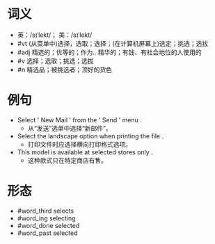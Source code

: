 # 词义
- 英：/sɪˈlekt/； 美：/sɪˈlekt/
- #vt (从菜单中)选择，选取；选择；(在计算机屏幕上)选定；挑选；选拔
- #adj 精选的；优等的；作为…精华的；有钱、有社会地位的人使用的
- #v 选择；选取；挑选；选拔
- #n 精选品；被挑选者；顶好的货色
# 例句
- Select ' New Mail ' from the ' Send ' menu .
	- 从“发送”选单中选择“新邮件”。
- Select the landscape option when printing the file .
	- 打印文件时应选择横向打印格式选项。
- This model is available at selected stores only .
	- 这种款式只在特定商店有售。
# 形态
- #word_third selects
- #word_ing selecting
- #word_done selected
- #word_past selected
